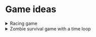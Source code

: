 # Game ideas

<details>
  <summary>Racing game</summary>

  Main mechanics:
  - driving in a loop
  - competing with bots for first place
  
  Optional:
  - car upgrades
  - different race tracks

  Inspired by: original idea
</details>

<details>
  <summary>Zombie survival game with a time loop</summary>
  
  Main mechanics:
  - surviving a zombie apocalypse
    - running
    - guns
  - every death causes the loop to start over
  - the loop is caused by a drug, after some time (e.g. 10min) the player dies from withdrawal
  - objective: find a way to stop the apocalypse (and die after because of the lack of drug)

  Optional:
  - special items
  - building
  - special ending when you find more drugs

  Inspired by: Katana ZERO, Outer Wilds
</details>
